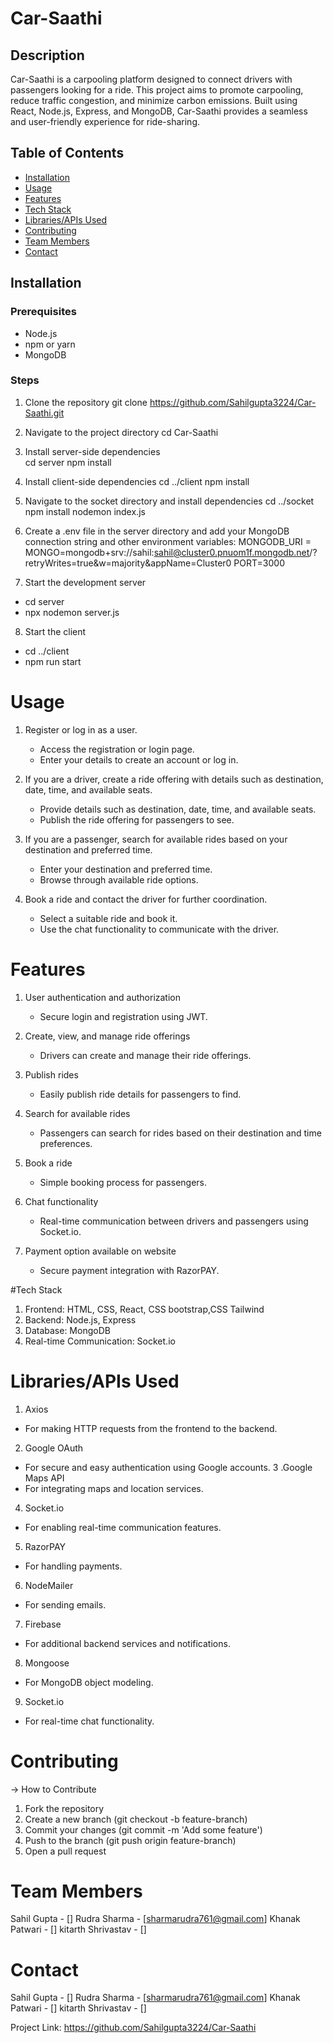 ﻿# Car-Saathi

## Description
Car-Saathi is a carpooling platform designed to connect drivers with passengers looking for a ride. This project aims to promote carpooling, reduce traffic congestion, and minimize carbon emissions. Built using React, Node.js, Express, and MongoDB, Car-Saathi provides a seamless and user-friendly experience for ride-sharing.

## Table of Contents
- [Installation](#installation)
- [Usage](#usage)
- [Features](#features)
- [Tech Stack](#tech-stack)
- [Libraries/APIs Used](#librariesapis-used)
- [Contributing](#contributing)
- [Team Members](#team-members)
- [Contact](#contact)

## Installation

### Prerequisites
- Node.js
- npm or yarn
- MongoDB

### Steps
1. Clone the repository
   git clone https://github.com/Sahilgupta3224/Car-Saathi.git
2. Navigate to the project directory
    cd Car-Saathi
   
3. Install server-side dependencies   
    cd server
    npm install

4. Install client-side dependencies
   cd ../client
   npm install

5. Navigate to the socket directory and install dependencies
   cd ../socket
   npm install
   nodemon index.js

6. Create a .env file in the server directory and add your MongoDB connection string and other environment variables:
   MONGODB_URI = MONGO=mongodb+srv://sahil:sahil@cluster0.pnuom1f.mongodb.net/?retryWrites=true&w=majority&appName=Cluster0
   PORT=3000

7. Start the development server
  - cd server
  - npx nodemon server.js
   
8. Start the client
  - cd ../client
  - npm run start

# Usage

1. Register or log in as a user.
   - Access the registration or login page.
   - Enter your details to create an account or log in.

2. If you are a driver, create a ride offering with details such as destination, date, time, and available seats.
   - Provide details such as destination, date, time, and available seats.
   - Publish the ride offering for passengers to see.

3. If you are a passenger, search for available rides based on your destination and preferred time.
   - Enter your destination and preferred time.
   - Browse through available ride options.

4. Book a ride and contact the driver for further coordination.
   - Select a suitable ride and book it.
   - Use the chat functionality to communicate with the driver.

# Features

1. User authentication and authorization
   - Secure login and registration using JWT.

2. Create, view, and manage ride offerings
   - Drivers can create and manage their ride offerings.

3. Publish rides
   - Easily publish ride details for passengers to find.

4. Search for available rides
   - Passengers can search for rides based on their destination and time preferences.

5. Book a ride
   - Simple booking process for passengers.

6. Chat functionality
   - Real-time communication between drivers and passengers using Socket.io.

7. Payment option available on website
   - Secure payment integration with RazorPAY.

#Tech Stack
1. Frontend: HTML, CSS, React, CSS bootstrap,CSS Tailwind
2. Backend: Node.js, Express
3. Database: MongoDB
4. Real-time Communication: Socket.io

# Libraries/APIs Used
1. Axios
- For making HTTP requests from the frontend to the backend.
2. Google OAuth
- For secure and easy authentication using Google accounts.
3 .Google Maps API
- For integrating maps and location services.
4. Socket.io
- For enabling real-time communication features.
5. RazorPAY
- For handling payments.
6. NodeMailer
- For sending emails.
7. Firebase
- For additional backend services and notifications.
8. Mongoose
- For MongoDB object modeling.
9. Socket.io
- For real-time chat functionality.

# Contributing
-> How to Contribute
1. Fork the repository
2. Create a new branch (git checkout -b feature-branch)
3. Commit your changes (git commit -m 'Add some feature')
4. Push to the branch (git push origin feature-branch)
5. Open a pull request

# Team Members
Sahil Gupta - []
Rudra Sharma - [sharmarudra761@gmail.com]
Khanak Patwari - []
kitarth Shrivastav - []

# Contact
Sahil Gupta - []
Rudra Sharma - [sharmarudra761@gmail.com]
Khanak Patwari - []
kitarth Shrivastav - []

Project Link: https://github.com/Sahilgupta3224/Car-Saathi
